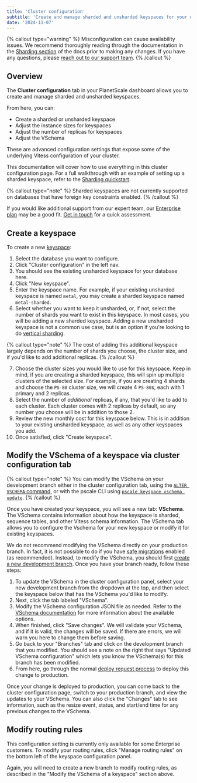 ```yaml
---
title: 'Cluster configuration'
subtitle: 'Create and manage sharded and unsharded keyspaces for your database.'
date: '2024-11-07'
---
```


{% callout type="warning" %}
Misconfiguration can cause availability issues. We recommend thoroughly reading through the documentation in the [Sharding section](/docs/sharding/overview) of the docs prior to making any changes. If you have any questions, please [reach out to our support team](https://support.planetscale.com).
{% /callout %}

## Overview

The **Cluster configuration** tab in your PlanetScale dashboard allows you to create and manage sharded and unsharded keyspaces.

From here, you can:

- Create a sharded or unsharded keyspace
- Adjust the instance sizes for keyspaces
- Adjust the number of replicas for keyspaces
- Adjust the VSchema

These are advanced configuration settings that expose some of the underlying Vitess configuration of your cluster.

This documentation will cover how to use everything in this cluster configuration page. For a full walkthrough with an example of setting up a sharded keyspace, refer to the [Sharding quickstart](/docs/sharding/sharding-quickstart).

{% callout type="note" %}
Sharded keyspaces are not currently supported on databases that have foreign key constraints enabled.
{% /callout %}

If you would like additional support from our expert team, our [Enterprise plan](/docs/concepts/planetscale-plans#planetscale-enterprise-plan) may be a good fit. [Get in touch](/contact) for a quick assessment.

## Create a keyspace

To create a new [keyspace](/docs/sharding/keyspaces):

1. Select the database you want to configure.
2. Click "Cluster configuration" in the left nav.
3. You should see the existing unsharded keyspace for your database here.
4. Click "New keyspace".
5. Enter the keyspace name. For example, if your existing unsharded keyspace is named `metal`, you may create a sharded keyspace named `metal-sharded`.
6. Select whether you want to keep it unsharded, or, if not, select the number of shards you want to exist in this keyspace. In most cases, you will be adding a new sharded keyspace. Adding a new unsharded keyspace is not a common use case, but is an option if you're looking to do [vertical sharding](/learn/courses/database-scaling/sharding/vertical-sharding).

{% callout type="note" %}
The cost of adding this additional keyspace largely depends on the number of shards you choose, the cluster size, and if you'd like to add additional replicas.
{% /callout %}

7. Choose the cluster sizes you would like to use for this keyspace. Keep in mind, if you are creating a sharded keyspace, this will spin up multiple clusters of the selected size. For example, if you are creating 4 shards and choose the `PS-80` cluster size, we will create 4 `PS-80`s, each with 1 primary and 2 replicas.
8. Select the number of _additional_ replicas, if any, that you'd like to add to each cluster. Each cluster comes with 2 replicas by default, so any number you choose will be in addition to those 2.
9. Review the new monthly cost for this keyspace below. This is in addition to your existing unsharded keyspace, as well as any other keyspaces you add.
10. Once satisfied, click "Create keyspace".

## Modify the VSchema of a keyspace via cluster configuration tab

{% callout type="note" %}
You can modify the VSchema on your development branch either in the cluster configuration tab, using the [`ALTER VSCHEMA` command](/docs/sharding/vschema#modifying-vschema), or with the pscale CLI using [`pscale keyspace vschema update`](/docs/reference/keyspace).
{% /callout %}

Once you have created your keyspace, you will see a new tab: **VSchema**. The VSchema contains information about how the keyspace is sharded, sequence tables, and other Vitess schema information. The VSchema tab allows you to configure the Vschema for your new keyspace or modify it for existing keyspaces.

We do not recommend modifying the VSchema directly on your production branch. In fact, it is not possible to do if you have [safe migrations](/docs/concepts/safe-migrations) enabled (as recommended). Instead, to modify the VSchema, you should first [create a new development branch](/docs/concepts/branching). Once you have your branch ready, follow these steps:

1. To update the VSchema in the cluster configuration panel, select your new development branch from the dropdown at the top, and then select the keyspace below that has the VSchema you'd like to modify.
2. Next, click the tab labeled "VSchema".
3. Modify the VSchema configuration JSON file as needed. Refer to the [VSchema documentation](/docs/sharding/vschema) for more information about the available options.
4. When finished, click "Save changes". We will validate your VSchema, and if it is valid, the changes will be saved. If there are errors, we will warn you here to change them before saving.
5. Go back to your "Branches" tab and click on the development branch that you modified. You should see a note on the right that says "Updated VSchema configuration" which lets you know the VSchema(s) for this branch has been modified.
6. From here, go through the normal [deploy request process](/docs/concepts/deploy-requests) to deploy this change to production.

Once your change is deployed to production, you can come back to the cluster configuration page, switch to your production branch, and view the updates to your VSchema. You can also click the "Changes" tab to see information, such as the resize event, status, and start/end time for any previous changes to the VSchema.

## Modify routing rules

This configuration setting is currently only available for some Enterprise customers. To modify your routing rules, click "Manage routing rules" on the bottom left of the keyspace configuration panel.

Again, you will need to create a new branch to modify routing rules, as described in the "Modify the VSchema of a keyspace" section above.
